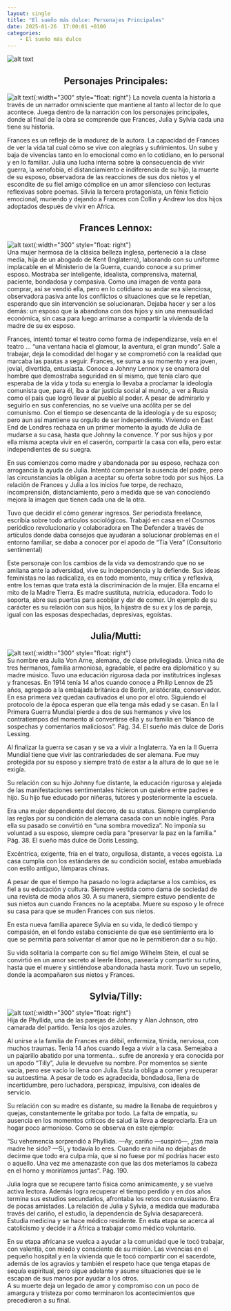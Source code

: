 ```yaml
---
layout: single
title: "El sueño más dulce: Personajes Principales"
date: 2025-01-26  17:00:01 +0100
categories: 
    - El sueño más dulce
---
```

![alt text](</assets/img/banner doris lessing.png>)

 

<center><h2>Personajes Principales:</h2></center>


![alt text](</assets/img/frances sylvia julis.png>){:width="300" style="float: right"}    La novela cuenta la historia a través de un narrador omnisciente que mantiene al tanto al lector de lo que acontece. Juega dentro de la narración con los personajes principales, donde al final de la obra se comprende que Frances, Julia y Sylvia cada una tiene su historia.


Frances es un reflejo de la madurez de la autora. La capacidad de Frances de ver la vida tal cual cómo se vive con alegrías y sufrimientos. Un sube y baja de vivencias tanto en lo emocional como en lo cotidiano, en lo personal y en lo familiar. Julia una lucha interna sobre la consecuencia de vivir guerra, la xenofobia, el distanciamiento e indiferencia de su hijo, la muerte de su esposo, observadora de las reacciones de sus dos nietos y el escondite de su fiel amigo cómplice en un amor silencioso con lecturas reflexivas sobre poemas. Silvia la tercera protagonista, un fénix ficticio emocional, muriendo y dejando a Frances con Collin y Andrew los dos hijos adoptados después de vivir en Africa.


<center><h2>Frances Lennox: </h2></center>


![alt text](</assets/img/frances. madre tierra.png>){:width="300" style="float: right"}    
Una mujer hermosa de la clásica belleza inglesa, perteneció a la clase media, hija de un abogado de Kent (Inglaterra), laborando con su uniforme implacable en el Ministerio de la Guerra, cuando conoce a su primer esposo. Mostraba ser inteligente, idealista, comprensiva, maternal, paciente, bondadosa y compasiva. Como una imagen de venta para comprar, asi se vendió ella, pero en lo cotidiano su andar era silenciosa, observadora pasiva ante los conflictos o situaciones que se le repetían, esperando que sin intervención se solucionaran.  Dejaba hacer y ser a los demás: un esposo que la abandona con dos hijos y sin una mensualidad económica, sin casa para luego arrimarse a compartir la vivienda de la madre de su ex esposo.


Frances, intentó tomar el teatro como forma de independizarse, veía en el teatro … “una ventana hacia el glamour, la aventura, el gran mundo”.  Sale  a trabajar, deja la comodidad del hogar y se comprometió con la realidad que marcaba las pautas a seguir. Frances, se suma a su momento y era joven, jovial, divertida, entusiasta. Conoce a Johnny Lennox y se enamora del hombre que demostraba seguridad en sí mismo, que tenía claro que esperaba de la vida y toda su energía lo llevaba a proclamar la ideología comunista que, para él, iba a dar justicia social al mundo, a ver a Rusia como el país que logró llevar al pueblo al poder. A pesar de admirarlo y seguirlo en sus conferencias, no se vuelve una acólita per se del comunismo. Con el tiempo se desencanta de la ideología y de su esposo; pero aun así mantiene su orgullo de ser independiente. Viviendo en East End de Londres rechaza en un primer momento la ayuda de Julia de mudarse a su casa, hasta que Johnny la convence. Y por sus hijos y por ella misma acepta vivir en el caserón, compartir la casa con ella, pero estar independientes de su suegra.


En sus comienzos como madre y abandonada por su esposo, rechaza con arrogancia la ayuda de Julia.  Intentó compensar la ausencia del padre, pero las circunstancias la obligan a aceptar su oferta sobre todo por sus hijos. La relación de Frances y Julia a los inicios fue torpe, de rechazo, incomprensión, distanciamiento, pero a medida que se van conociendo mejora la imagen que tienen cada una de la otra.


Tuvo que decidir el cómo generar ingresos. Ser periodista freelance, escribía sobre todo artículos sociológicos. Trabajó en casa en el Cosmos periódico revolucionario y colaboradora en The Defender a través de artículos donde daba consejos que ayudaran a solucionar problemas en el entorno familiar, se daba a conocer por el apodo de “Tía Vera” (Consultorio sentimental)


Este personaje con los cambios de la vida va demostrando que no se amilana ante la adversidad, vive su independencia y la defiende. Sus ideas feministas no las radicaliza, es en todo momento, muy crítica y reflexiva, entre los temas que trata está la discriminación de la mujer. Ella encarna el mito de la Madre Tierra. Es madre sustituta, nutricia, educadora. Todo lo soporta, abre sus puertas para acobijar y dar de comer. Un ejemplo de su carácter es su relación con sus hijos, la hijastra de su ex y los de pareja, igual con las esposas despechadas, depresivas, egoístas.


<center><h2>Julia/Mutti:</h2></center>


![alt text](</assets/img/julia.png>){:width="300" style="float: right"}    
Su nombre era Julia Von Arne, alemana, de clase privilegiada. Única niña de tres hermanos, familia armoniosa, agradable, el padre era diplomático y su madre músico. Tuvo una educación rigurosa dada por institutrices inglesas y francesas.
En 1914 tenía 14 años cuando conoce a Philip Lennox de 25 años, agregado a la embajada británica de Berlín, aristócrata, conservador. En esa primera vez quedan cautivados el uno por el otro. Siguiendo el protocolo de la época esperan que ella tenga más edad y se casan. En la I Primera Guerra Mundial pierde a dos de sus hermanos y vive los contratiempos del momento al convertirse ella y su familia en “blanco de sospechas y comentarios maliciosos”. Pág. 34.  El sueño más dulce de Doris Lessing.


Al finalizar la guerra se casan y se va a vivir a Inglaterra. Ya en la II Guerra Mundial tiene que vivir las contrariedades de ser alemana.  Fue muy protegida por su esposo y siempre trató de estar a la altura de lo que se le exigía.


Su relación con su hijo Johnny fue distante, la educación rigurosa y alejada de las manifestaciones sentimentales hicieron un quiebre entre padres e hijo. Su hijo fue educado por niñeras, tutores y posteriormente la escuela. 


Era una mujer dependiente del decoro, de su status. Siempre cumpliendo las reglas por su condición de alemana casada con un noble inglés. Para ella su pasado se convirtió en “una sombra movediza”. No imponía su voluntad a su esposo, siempre cedía para “preservar la paz en la familia.” Pág. 38. El sueño más dulce de Doris Lessing. 


Excéntrica, exigente, fría en el trato, orgullosa, distante, a veces egoísta. La casa cumplía con los estándares de su condición social, estaba amueblada con estilo antiguo, lámparas chinas.


A pesar de que el tiempo ha pasado no logra adaptarse a los cambios, es fiel a su educación y cultura. Siempre vestida como dama de sociedad de una revista de moda años 30. A su manera,  siempre estuvo pendiente de sus nietos aun cuando Frances no la aceptaba. Muere su esposo y le ofrece su casa para que se muden Frances con sus nietos. 


En esta nueva familia aparece Sylvia en su vida, le dedicó tiempo y compasión, en el fondo estaba consciente de que ese sentimiento era lo que se permitía para solventar el amor que no le permitieron dar a su hijo.


Su vida solitaria la comparte con su fiel amigo Wilhelm Stein, el cual se convirtió en un amor secreto al leerle libros, pasearla y compartir su rutina,  hasta que el muere y sintiéndose abandonada hasta morir. Tuvo un sepelio, donde la acompañaron sus nietos y  Frances.



<center><h2>Sylvia/Tilly:</h2></center>


![alt text](</assets/img/silvia definitivo.png>){:width="300" style="float: right"}   
 Hija de Phyllida, una de las parejas de Johnny y Alan Johnson, otro camarada del partido. Tenía los ojos azules.


Al unirse a la familia de Frances era débil, enfermiza, tímida, nerviosa, con muchos traumas.   Tenía 14 años cuando llega a vivir a la casa. Semejaba a un pajarillo abatido por una tormenta… sufre de anorexia y era conocida por un apodo “Tilly”, Julia le devuelve su nombre. Por momentos se siente vacía, pero ese vacío lo llena con Julia. Esta la obliga a comer y recuperar su autoestima.  A pesar de todo es agradecida, bondadosa, llena de incertidumbre, pero luchadora, perspicaz, impulsiva, con ideales de servicio. 


Su relación con su madre es distante, su madre la llenaba de requiebros y quejas, constantemente le gritaba por todo. La falta de empatía, su ausencia en los momentos críticos de salud la lleva a despreciarla.  Era un hogar poco armonioso.  Como se observa en este ejemplo:


 “Su vehemencia sorprendió a Phyllida.
—Ay, cariño —suspiró—, ¿tan mala madre he sido?
—Sí, y todavía lo eres. Cuando era niña no dejabas de decirme que todo era culpa mía, que si no fuese por mí podrías hacer esto o aquello. Una vez me amenazaste con que las dos meteríamos la cabeza en el horno y moriríamos juntas”.  Pág.  190.  


Julia logra que se recupere tanto física como anímicamente, y se vuelva activa lectora.  Además logra recuperar el tiempo perdido y  en dos años termina sus estudios secundarios, afrontaba los retos con entusiasmo. Era de pocas amistades. La relación de Julia y Sylvia, a medida que maduraba  través del cariño, el estudio, la dependencia de Sylvia desaparecerá. Estudia medicina y se hace médico residente. En esta etapa se acerca al catolicismo y decide ir a África a trabajar como médico voluntario.


En su etapa africana se vuelca a ayudar a la comunidad que le tocó trabajar, con valentía, con miedo y consciente de su misión. Las vivencias en el pequeño hospital y en la vivienda que le tocó compartir con el sacerdote, además de los agravios y también el respeto hace que tenga etapas de sequía espiritual, pero sigue adelante y asume situaciones que se le escapan de sus manos por ayudar a los otros.  
A su muerte deja un legado de amor y compromiso con un poco de amargura y tristeza por como terminaron los acontecimientos que precedieron a su  final. 














